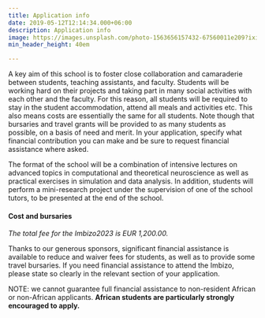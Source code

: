 ```yaml
---
title: Application info
date: 2019-05-12T12:14:34.000+06:00
description: Application info
image: https://images.unsplash.com/photo-1563656157432-67560011e209?ixid=MnwxMjA3fDB8MHxwaG90by1wYWdlfHx8fGVufDB8fHx8&ixlib=rb-1.2.1&auto=format&fit=crop&w=1489&q=95
min_header_height: 40em

---
```

A key aim of this school is to foster close collaboration and camaraderie between students, teaching assistants, and faculty. Students will be working hard on their projects and taking part in many social activities with each other and the faculty. For this reason, all students will be required to stay in the student accommodation, attend all meals and activities etc. This also means costs are essentially the same for all students. Note though that bursaries and travel grants will be provided to as many students as possible, on a basis of need and merit. In your application, specify what financial contribution you can make and be sure to request financial assistance where asked.

The format of the school will be a combination of intensive lectures on advanced topics in computational and theoretical neuroscience as well as practical exercises in simulation and data analysis. In addition, students will perform a mini-research project under the supervision of one of the school tutors, to be presented at the end of the school.

#### Cost and bursaries

_The total fee for the Imbizo2023 is EUR 1,200.00._

Thanks to our generous sponsors, significant financial assistance is available to reduce and waiver fees for students, as well as to provide some travel bursaries. If you need financial assistance to attend the Imbizo, please state so clearly in the relevant section of your application.

NOTE: we cannot guarantee full financial assistance to non-resident African or non-African applicants. **African students are particularly strongly encouraged to apply.**